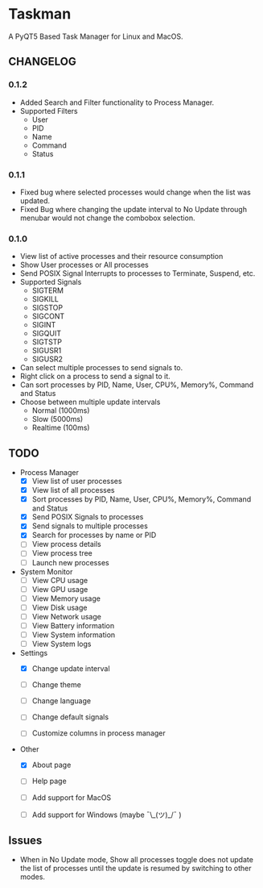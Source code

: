 # Taskman
A PyQT5 Based Task Manager for Linux and MacOS.

## CHANGELOG

### 0.1.2
- Added Search and Filter functionality to Process Manager.
- Supported Filters
  - User
  - PID
  - Name
  - Command
  - Status

### 0.1.1
- Fixed bug where selected processes would change when the list was updated.
- Fixed Bug where changing the update interval to No Update through menubar would not change the combobox selection.

### 0.1.0
- View list of active processes and their resource consumption
- Show User processes or All processes
- Send POSIX Signal Interrupts to processes to Terminate, Suspend, etc.
- Supported Signals
  - SIGTERM
  - SIGKILL
  - SIGSTOP
  - SIGCONT
  - SIGINT
  - SIGQUIT
  - SIGTSTP
  - SIGUSR1
  - SIGUSR2
- Can select multiple processes to send signals to.
- Right click on a process to send a signal to it.
- Can sort processes by PID, Name, User, CPU%, Memory%, Command and Status
- Choose between multiple update intervals
  - Normal (1000ms)
  - Slow (5000ms)
  - Realtime (100ms)

## TODO
- Process Manager
  - [X] View list of user processes
  - [X] View list of all processes
  - [X] Sort processes by PID, Name, User, CPU%, Memory%, Command and Status
  - [X] Send POSIX Signals to processes
  - [X] Send signals to multiple processes
  - [X] Search for processes by name or PID
  - [ ] View process details
  - [ ] View process tree
  - [ ] Launch new processes

- System Monitor
  - [ ] View CPU usage
  - [ ] View GPU usage
  - [ ] View Memory usage
  - [ ] View Disk usage
  - [ ] View Network usage
  - [ ] View Battery information
  - [ ] View System information
  - [ ] View System logs

- Settings
  - [X] Change update interval
  - [ ] Change theme
  - [ ] Change language
  - [ ] Change default signals
  - [ ] Customize columns in process manager



- Other
  - [X] About page
  - [ ] Help page
  - [ ] Add support for MacOS
  - [ ] Add support for Windows (maybe ¯\\\_(ツ)\_/¯ )



## Issues
- When in No Update mode, Show all processes toggle does not update the list of processes until the update is resumed by switching to other modes.



